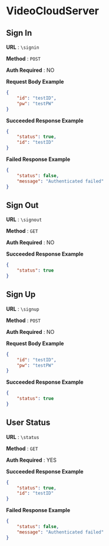 # VideoCloudServer 

## Sign In 

**URL** : `\signin` 

**Method** : `POST` 

**Auth Required** : NO 

**Request Body Example** 

```json
{
    "id": "testID",
    "pw": "testPW"
}
```

**Succeeded Response Example** 

```json
{
    "status": true,
    "id": "testID"
}
```

**Failed Response Example** 

```json
{
    "status": false,
    "message": "Authenticated failed"
}
```

## Sign Out 

**URL** : `\signout` 

**Method** : `GET` 

**Auth Required** : NO 

**Succeeded Response Example** 

```json
{
    "status": true
}
```

## Sign Up 

**URL** : `\signup` 

**Method** : `POST` 

**Auth Required** : NO 

**Request Body Example** 

```json
{
    "id": "testID",
    "pw": "testPW"
}
```

**Succeeded Response Example** 

```json
{
    "status": true
}
```

## User Status 

**URL** : `\status` 

**Method** : `GET` 

**Auth Required** : YES 

**Succeeded Response Example** 

```json
{
    "status": true,
    "id": "testID"
}
```

**Failed Response Example** 

```json
{
    "status": false,
    "message": "Authenticated failed"
}
```
